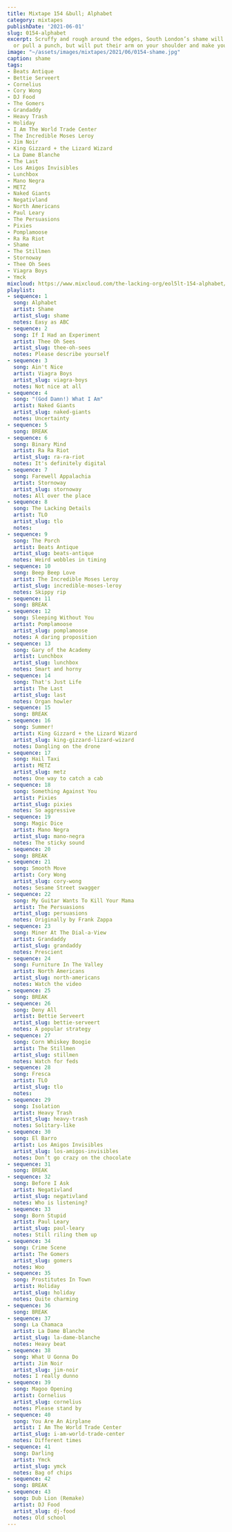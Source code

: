 ```yaml
---
title: Mixtape 154 &bull; Alphabet
category: mixtapes
publishDate: '2021-06-01'
slug: 0154-alphabet
excerpt: Scruffy and rough around the edges, South London’s shame will not back down
  or pull a punch, but will put their arm on your shoulder and make you sing along
image: "~/assets/images/mixtapes/2021/06/0154-shame.jpg"
caption: shame
tags:
- Beats Antique
- Bettie Serveert
- Cornelius
- Cory Wong
- DJ Food
- The Gomers
- Grandaddy
- Heavy Trash
- Holiday
- I Am The World Trade Center
- The Incredible Moses Leroy
- Jim Noir
- King Gizzard + the Lizard Wizard
- La Dame Blanche
- The Last
- Los Amigos Invisibles
- Lunchbox
- Mano Negra
- METZ
- Naked Giants
- Negativland
- North Americans
- Paul Leary
- The Persuasions
- Pixies
- Pomplamoose
- Ra Ra Riot
- Shame
- The Stillmen
- Stornoway
- Thee Oh Sees
- Viagra Boys
- Ymck
mixcloud: https://www.mixcloud.com/the-lacking-org/eol5lt-154-alphabet/
playlist:
- sequence: 1
  song: Alphabet
  artist: Shame
  artist_slug: shame
  notes: Easy as ABC
- sequence: 2
  song: If I Had an Experiment
  artist: Thee Oh Sees
  artist_slug: thee-oh-sees
  notes: Please describe yourself
- sequence: 3
  song: Ain't Nice
  artist: Viagra Boys
  artist_slug: viagra-boys
  notes: Not nice at all
- sequence: 4
  song: "(God Damn!) What I Am"
  artist: Naked Giants
  artist_slug: naked-giants
  notes: Uncertainty
- sequence: 5
  song: BREAK
- sequence: 6
  song: Binary Mind
  artist: Ra Ra Riot
  artist_slug: ra-ra-riot
  notes: It's definitely digital
- sequence: 7
  song: Farewell Appalachia
  artist: Stornoway
  artist_slug: stornoway
  notes: All over the place
- sequence: 8
  song: The Lacking Details
  artist: TLO
  artist_slug: tlo
  notes:
- sequence: 9
  song: The Porch
  artist: Beats Antique
  artist_slug: beats-antique
  notes: Weird wobbles in timing
- sequence: 10
  song: Beep Beep Love
  artist: The Incredible Moses Leroy
  artist_slug: incredible-moses-leroy
  notes: Skippy rip
- sequence: 11
  song: BREAK
- sequence: 12
  song: Sleeping Without You
  artist: Pomplamoose
  artist_slug: pomplamoose
  notes: A daring proposition
- sequence: 13
  song: Gary of the Academy
  artist: Lunchbox
  artist_slug: lunchbox
  notes: Smart and horny
- sequence: 14
  song: That's Just Life
  artist: The Last
  artist_slug: last
  notes: Organ howler
- sequence: 15
  song: BREAK
- sequence: 16
  song: Summer!
  artist: King Gizzard + the Lizard Wizard
  artist_slug: king-gizzard-lizard-wizard
  notes: Dangling on the drone
- sequence: 17
  song: Hail Taxi
  artist: METZ
  artist_slug: metz
  notes: One way to catch a cab
- sequence: 18
  song: Something Against You
  artist: Pixies
  artist_slug: pixies
  notes: So aggressive
- sequence: 19
  song: Magic Dice
  artist: Mano Negra
  artist_slug: mano-negra
  notes: The sticky sound
- sequence: 20
  song: BREAK
- sequence: 21
  song: Smooth Move
  artist: Cory Wong
  artist_slug: cory-wong
  notes: Sesame Street swagger
- sequence: 22
  song: My Guitar Wants To Kill Your Mama
  artist: The Persuasions
  artist_slug: persuasions
  notes: Originally by Frank Zappa
- sequence: 23
  song: Miner At The Dial-a-View
  artist: Grandaddy
  artist_slug: grandaddy
  notes: Prescient
- sequence: 24
  song: Furniture In The Valley
  artist: North Americans
  artist_slug: north-americans
  notes: Watch the video
- sequence: 25
  song: BREAK
- sequence: 26
  song: Deny All
  artist: Bettie Serveert
  artist_slug: bettie-serveert
  notes: A popular strategy
- sequence: 27
  song: Corn Whiskey Boogie
  artist: The Stillmen
  artist_slug: stillmen
  notes: Watch for feds
- sequence: 28
  song: Fresca
  artist: TLO
  artist_slug: tlo
  notes:
- sequence: 29
  song: Isolation
  artist: Heavy Trash
  artist_slug: heavy-trash
  notes: Solitary-like
- sequence: 30
  song: El Barro
  artist: Los Amigos Invisibles
  artist_slug: los-amigos-invisibles
  notes: Don’t go crazy on the chocolate
- sequence: 31
  song: BREAK
- sequence: 32
  song: Before I Ask
  artist: Negativland
  artist_slug: negativland
  notes: Who is listening?
- sequence: 33
  song: Born Stupid
  artist: Paul Leary
  artist_slug: paul-leary
  notes: Still riling them up
- sequence: 34
  song: Crime Scene
  artist: The Gomers
  artist_slug: gomers
  notes: Woo
- sequence: 35
  song: Prostitutes In Town
  artist: Holiday
  artist_slug: holiday
  notes: Quite charming
- sequence: 36
  song: BREAK
- sequence: 37
  song: La Chamaca
  artist: La Dame Blanche
  artist_slug: la-dame-blanche
  notes: Heavy beat
- sequence: 38
  song: What U Gonna Do
  artist: Jim Noir
  artist_slug: jim-noir
  notes: I really dunno
- sequence: 39
  song: Magoo Opening
  artist: Cornelius
  artist_slug: cornelius
  notes: Please stand by
- sequence: 40
  song: You Are An Airplane
  artist: I Am The World Trade Center
  artist_slug: i-am-world-trade-center
  notes: Different times
- sequence: 41
  song: Darling
  artist: Ymck
  artist_slug: ymck
  notes: Bag of chips
- sequence: 42
  song: BREAK
- sequence: 43
  song: Dub Lion (Remake)
  artist: DJ Food
  artist_slug: dj-food
  notes: Old school
---
```



